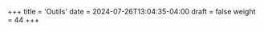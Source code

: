 +++
title = 'Outils'
date = 2024-07-26T13:04:35-04:00
draft = false
weight = 44
+++

<!--
## Scripts nmap
https://nmap.org/nsedoc/categories/vuln.html

## wapiti

## SQLMap

-->